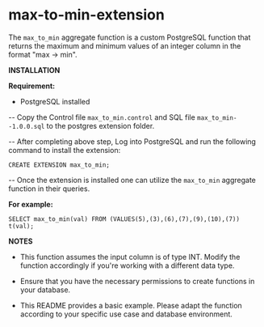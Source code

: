 # max-to-min-extension
The `max_to_min` aggregate function is a custom PostgreSQL function that returns the maximum and minimum values of an integer column in the format "max -> min".



**INSTALLATION**

**Requirement:**
  * PostgreSQL installed

-- Copy the Control file `max_to_min.control` and SQL file `max_to_min--1.0.0.sql` to the postgres extension folder.

-- After completing above step, Log into PostgreSQL and run the following command to install the extension:

`CREATE EXTENSION max_to_min;` 

-- Once the extension is installed one can utilize the `max_to_min` aggregate function in their queries.

**For example:**

`SELECT max_to_min(val) FROM (VALUES(5),(3),(6),(7),(9),(10),(7)) t(val);`



**NOTES**

* This function assumes the input column is of type INT. Modify the function accordingly if you're working with a different data type.

* Ensure that you have the necessary permissions to create functions in your database.

* This README provides a basic example. Please adapt the function according to your specific use case and database environment.
